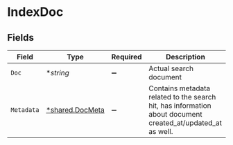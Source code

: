 # IndexDoc


## Fields

| Field                                                                                                      | Type                                                                                                       | Required                                                                                                   | Description                                                                                                |
| ---------------------------------------------------------------------------------------------------------- | ---------------------------------------------------------------------------------------------------------- | ---------------------------------------------------------------------------------------------------------- | ---------------------------------------------------------------------------------------------------------- |
| `Doc`                                                                                                      | **string*                                                                                                  | :heavy_minus_sign:                                                                                         | Actual search document                                                                                     |
| `Metadata`                                                                                                 | [*shared.DocMeta](../../../pkg/models/shared/docmeta.md)                                                   | :heavy_minus_sign:                                                                                         | Contains metadata related to the search hit, has information about document created_at/updated_at as well. |